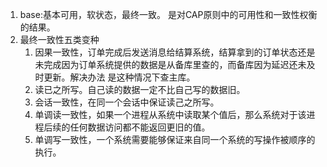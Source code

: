 1. base:基本可用，软状态，最终一致。 是对CAP原则中的可用性和一致性权衡的结果。            
1. 最终一致性五类变种         
   1. 因果一致性，订单完成后发送消息给结算系统，结算拿到的订单状态还是未完成因为订单系统提供的数据是从备库里查的，而备库因为延迟还未及时更新。解决办法
   是这种情况下查主库。           
   1. 读已之所写。自己读的数据一定不比自己写的数据旧。         
   1. 会话一致性，在同一个会话中保证读己之所写。     
   1. 单调读一致性，如果一个进程从系统中读取某个值后，那么系统对于该进程后续的任何数据访问都不能返回更旧的值。         
   1. 单调写一致性，一个系统需要能够保证来自同一个系统的写操作被顺序的执行。   
